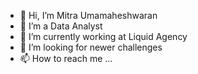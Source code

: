 - 👋 Hi, I’m Mitra Umamaheshwaran
- 👀 I’m a Data Analyst
- 🌱 I’m currently working at Liquid Agency
- 💞️ I’m looking for newer challenges
- 📫 How to reach me ...

<!---
MitraU/MitraU is a ✨ special ✨ repository because its `README.md` (this file) appears on your GitHub profile.
You can click the Preview link to take a look at your changes.
--->
